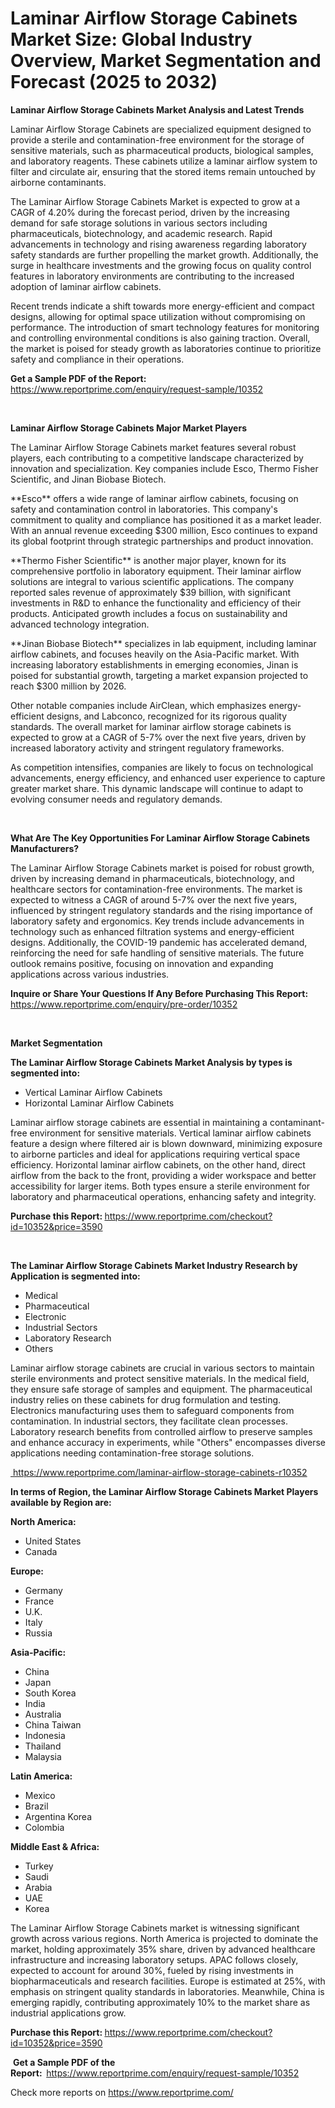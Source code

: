 <p><h1>Laminar Airflow Storage Cabinets Market Size: Global Industry Overview, Market Segmentation and Forecast (2025 to 2032)</h1></p><p><strong>Laminar Airflow Storage Cabinets Market Analysis and Latest Trends</strong></p>
<p><p>Laminar Airflow Storage Cabinets are specialized equipment designed to provide a sterile and contamination-free environment for the storage of sensitive materials, such as pharmaceutical products, biological samples, and laboratory reagents. These cabinets utilize a laminar airflow system to filter and circulate air, ensuring that the stored items remain untouched by airborne contaminants.</p><p>The Laminar Airflow Storage Cabinets Market is expected to grow at a CAGR of 4.20% during the forecast period, driven by the increasing demand for safe storage solutions in various sectors including pharmaceuticals, biotechnology, and academic research. Rapid advancements in technology and rising awareness regarding laboratory safety standards are further propelling the market growth. Additionally, the surge in healthcare investments and the growing focus on quality control features in laboratory environments are contributing to the increased adoption of laminar airflow cabinets.</p><p>Recent trends indicate a shift towards more energy-efficient and compact designs, allowing for optimal space utilization without compromising on performance. The introduction of smart technology features for monitoring and controlling environmental conditions is also gaining traction. Overall, the market is poised for steady growth as laboratories continue to prioritize safety and compliance in their operations.</p></p>
<p><strong>Get a Sample PDF of the Report:&nbsp;</strong> <a href="https://www.reportprime.com/enquiry/request-sample/10352?utm_campaign=2442&utm_medium=2&utm_source=Github&utm_content=ia&utm_term=20032025&utm_id=laminar-airflow-storage-cabinets">https://www.reportprime.com/enquiry/request-sample/10352</a></p>
<p>&nbsp;</p>
<p><strong>Laminar Airflow Storage Cabinets Major Market Players</strong></p>
<p><p>The Laminar Airflow Storage Cabinets market features several robust players, each contributing to a competitive landscape characterized by innovation and specialization. Key companies include Esco, Thermo Fisher Scientific, and Jinan Biobase Biotech.</p><p>**Esco** offers a wide range of laminar airflow cabinets, focusing on safety and contamination control in laboratories. This company's commitment to quality and compliance has positioned it as a market leader. With an annual revenue exceeding $300 million, Esco continues to expand its global footprint through strategic partnerships and product innovation.</p><p>**Thermo Fisher Scientific** is another major player, known for its comprehensive portfolio in laboratory equipment. Their laminar airflow solutions are integral to various scientific applications. The company reported sales revenue of approximately $39 billion, with significant investments in R&D to enhance the functionality and efficiency of their products. Anticipated growth includes a focus on sustainability and advanced technology integration.</p><p>**Jinan Biobase Biotech** specializes in lab equipment, including laminar airflow cabinets, and focuses heavily on the Asia-Pacific market. With increasing laboratory establishments in emerging economies, Jinan is poised for substantial growth, targeting a market expansion projected to reach $300 million by 2026.</p><p>Other notable companies include AirClean, which emphasizes energy-efficient designs, and Labconco, recognized for its rigorous quality standards. The overall market for laminar airflow storage cabinets is expected to grow at a CAGR of 5-7% over the next five years, driven by increased laboratory activity and stringent regulatory frameworks.</p><p>As competition intensifies, companies are likely to focus on technological advancements, energy efficiency, and enhanced user experience to capture greater market share. This dynamic landscape will continue to adapt to evolving consumer needs and regulatory demands.</p></p>
<p>&nbsp;</p>
<p><strong>What Are The Key Opportunities For Laminar Airflow Storage Cabinets Manufacturers?</strong></p>
<p><p>The Laminar Airflow Storage Cabinets market is poised for robust growth, driven by increasing demand in pharmaceuticals, biotechnology, and healthcare sectors for contamination-free environments. The market is expected to witness a CAGR of around 5-7% over the next five years, influenced by stringent regulatory standards and the rising importance of laboratory safety and ergonomics. Key trends include advancements in technology such as enhanced filtration systems and energy-efficient designs. Additionally, the COVID-19 pandemic has accelerated demand, reinforcing the need for safe handling of sensitive materials. The future outlook remains positive, focusing on innovation and expanding applications across various industries.</p></p>
<p><strong>Inquire or Share Your Questions If Any Before Purchasing This Report:</strong> <a href="https://www.reportprime.com/enquiry/pre-order/10352?utm_campaign=2442&utm_medium=2&utm_source=Github&utm_content=ia&utm_term=20032025&utm_id=laminar-airflow-storage-cabinets">https://www.reportprime.com/enquiry/pre-order/10352</a></p>
<p>&nbsp;</p>
<p><strong>Market Segmentation</strong></p>
<p><strong>The Laminar Airflow Storage Cabinets Market Analysis by types is segmented into:</strong></p>
<p><ul><li>Vertical Laminar Airflow Cabinets</li><li>Horizontal Laminar Airflow Cabinets</li></ul></p>
<p><p>Laminar airflow storage cabinets are essential in maintaining a contaminant-free environment for sensitive materials. Vertical laminar airflow cabinets feature a design where filtered air is blown downward, minimizing exposure to airborne particles and ideal for applications requiring vertical space efficiency. Horizontal laminar airflow cabinets, on the other hand, direct airflow from the back to the front, providing a wider workspace and better accessibility for larger items. Both types ensure a sterile environment for laboratory and pharmaceutical operations, enhancing safety and integrity.</p></p>
<p><strong>Purchase this Report:&nbsp;</strong><a href="https://www.reportprime.com/checkout?id=10352&price=3590&utm_campaign=2442&utm_medium=2&utm_source=Github&utm_content=ia&utm_term=20032025&utm_id=laminar-airflow-storage-cabinets">https://www.reportprime.com/checkout?id=10352&price=3590</a></p>
<p>&nbsp;</p>
<p><strong>The Laminar Airflow Storage Cabinets Market Industry Research by Application is segmented into:</strong></p>
<p><ul><li>Medical</li><li>Pharmaceutical</li><li>Electronic</li><li>Industrial Sectors</li><li>Laboratory Research</li><li>Others</li></ul></p>
<p><p>Laminar airflow storage cabinets are crucial in various sectors to maintain sterile environments and protect sensitive materials. In the medical field, they ensure safe storage of samples and equipment. The pharmaceutical industry relies on these cabinets for drug formulation and testing. Electronics manufacturing uses them to safeguard components from contamination. In industrial sectors, they facilitate clean processes. Laboratory research benefits from controlled airflow to preserve samples and enhance accuracy in experiments, while "Others" encompasses diverse applications needing contamination-free storage solutions.</p></p>
<p><a href="https://www.reportprime.com/laminar-airflow-storage-cabinets-r10352?utm_campaign=2442&utm_medium=2&utm_source=Github&utm_content=ia&utm_term=20032025&utm_id=laminar-airflow-storage-cabinets">&nbsp;https://www.reportprime.com/laminar-airflow-storage-cabinets-r10352</a></p>
<p><strong>In terms of Region, the Laminar Airflow Storage Cabinets Market Players available by Region are:</strong></p>
<p>
    <p> <strong> North America: </strong>
        <ul>
            <li>United States</li>
            <li>Canada</li>
        </ul>
        </p> 
    <p> <strong> Europe: </strong>
        <ul>
            <li>Germany</li>
            <li>France</li>
            <li>U.K.</li>
            <li>Italy</li>
            <li>Russia</li>
        </ul>
        </p> 
    <p> <strong> Asia-Pacific: </strong>
        <ul>
            <li>China</li>
            <li>Japan</li>
            <li>South Korea</li>
            <li>India</li>
            <li>Australia</li>
            <li>China Taiwan</li>
            <li>Indonesia</li>
            <li>Thailand</li>
            <li>Malaysia</li>
        </ul>
        </p> 
    <p> <strong> Latin America: </strong>
        <ul>
            <li>Mexico</li>
            <li>Brazil</li>
            <li>Argentina Korea</li>
            <li>Colombia</li>
        </ul>
        </p> 
    <p> <strong> Middle East & Africa: </strong>
        <ul>
            <li>Turkey</li>
            <li>Saudi</li>
            <li>Arabia</li>
            <li>UAE</li>
            <li>Korea</li>
        </ul>
    </p>
    </p>
<p><p>The Laminar Airflow Storage Cabinets market is witnessing significant growth across various regions. North America is projected to dominate the market, holding approximately 35% share, driven by advanced healthcare infrastructure and increasing laboratory setups. APAC follows closely, expected to account for around 30%, fueled by rising investments in biopharmaceuticals and research facilities. Europe is estimated at 25%, with emphasis on stringent quality standards in laboratories. Meanwhile, China is emerging rapidly, contributing approximately 10% to the market share as industrial applications grow.</p></p>
<p><strong>Purchase this Report: </strong><a href="https://www.reportprime.com/checkout?id=10352&price=3590&utm_campaign=2442&utm_medium=2&utm_source=Github&utm_content=ia&utm_term=20032025&utm_id=laminar-airflow-storage-cabinets">https://www.reportprime.com/checkout?id=10352&price=3590</a></p>
<p>&nbsp;<strong>Get a Sample PDF of the Report:&nbsp;&nbsp;</strong><a href="https://www.reportprime.com/enquiry/request-sample/10352?utm_campaign=2442&utm_medium=2&utm_source=Github&utm_content=ia&utm_term=20032025&utm_id=laminar-airflow-storage-cabinets">https://www.reportprime.com/enquiry/request-sample/10352</a></p>
<p><strong></strong></p>
<p>Check more reports on <a href="https://www.reportprime.com/?utm_campaign=2442&utm_medium=2&utm_source=Github&utm_content=ia&utm_term=20032025&utm_id=laminar-airflow-storage-cabinets">https://www.reportprime.com/</a></p>